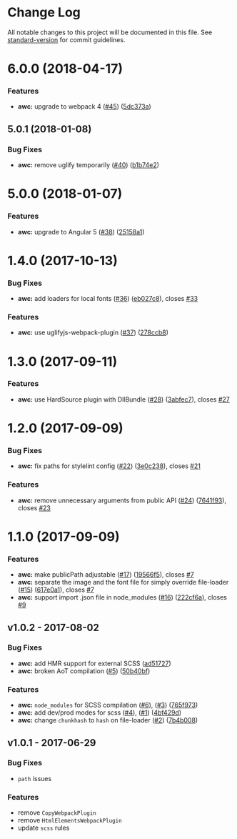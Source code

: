 # Change Log

All notable changes to this project will be documented in this file. See [standard-version](https://github.com/conventional-changelog/standard-version) for commit guidelines.

<a name="6.0.0"></a>
# 6.0.0 (2018-04-17)


### Features

* **awc:** upgrade to webpack 4 ([#45](https://github.com/ng-seed/angular-webpack-config/issues/45)) ([5dc373a](https://github.com/ng-seed/angular-webpack-config/commit/5dc373a))



<a name="5.0.1"></a>
## 5.0.1 (2018-01-08)


### Bug Fixes

* **awc:** remove uglify temporarily ([#40](https://github.com/ng-seed/angular-webpack-config/issues/40)) ([b1b74e2](https://github.com/ng-seed/angular-webpack-config/commit/b1b74e2))



<a name="5.0.0"></a>
# 5.0.0 (2018-01-07)


### Features

* **awc:** upgrade to Angular 5 ([#38](https://github.com/ng-seed/angular-webpack-config/issues/38)) ([25158a1](https://github.com/ng-seed/angular-webpack-config/commit/25158a1))



<a name="1.4.0"></a>
# 1.4.0 (2017-10-13)


### Bug Fixes

* **awc:** add loaders for local fonts ([#36](https://github.com/ng-seed/angular-webpack-config/issues/36)) ([eb027c8](https://github.com/ng-seed/angular-webpack-config/commit/eb027c8)), closes [#33](https://github.com/ng-seed/angular-webpack-config/issues/33)


### Features

* **awc:** use uglifyjs-webpack-plugin ([#37](https://github.com/ng-seed/angular-webpack-config/issues/37)) ([278ccb8](https://github.com/ng-seed/angular-webpack-config/commit/278ccb8))



<a name="1.3.0"></a>
# 1.3.0 (2017-09-11)


### Features

* **awc:** use HardSource plugin with DllBundle ([#28](https://github.com/ng-seed/angular-webpack-config/issues/28)) ([3abfec7](https://github.com/ng-seed/angular-webpack-config/commit/3abfec7)), closes [#27](https://github.com/ng-seed/angular-webpack-config/issues/27)



<a name="1.2.0"></a>
# 1.2.0 (2017-09-09)


### Bug Fixes

* **awc:** fix paths for stylelint config ([#22](https://github.com/ng-seed/angular-webpack-config/issues/22)) ([3e0c238](https://github.com/ng-seed/angular-webpack-config/commit/3e0c238)), closes [#21](https://github.com/ng-seed/angular-webpack-config/issues/21)


### Features

* **awc:** remove unnecessary arguments from public API ([#24](https://github.com/ng-seed/angular-webpack-config/issues/24)) ([7641f93](https://github.com/ng-seed/angular-webpack-config/commit/7641f93)), closes [#23](https://github.com/ng-seed/angular-webpack-config/issues/23)



<a name="1.1.0"></a>
# 1.1.0 (2017-09-09)



### Features

* **awc:** make publicPath adjustable ([#17](https://github.com/ng-seed/angular-webpack-config/issues/17)) ([19566f5](https://github.com/ng-seed/angular-webpack-config/commit/19566f5)), closes [#7](https://github.com/ng-seed/angular-webpack-config/issues/7)
* **awc:** separate the image and the font file for simply override file-loader ([#15](https://github.com/ng-seed/angular-webpack-config/issues/15)) ([617e0a1](https://github.com/ng-seed/angular-webpack-config/commit/617e0a1)), closes [#7](https://github.com/ng-seed/angular-webpack-config/issues/7)
* **awc:** support import .json file in node_modules ([#16](https://github.com/ng-seed/angular-webpack-config/issues/16)) ([222cf6a](https://github.com/ng-seed/angular-webpack-config/commit/222cf6a)), closes [#9](https://github.com/ng-seed/angular-webpack-config/issues/9)



## v1.0.2 - 2017-08-02
### Bug Fixes

* **awc:** add HMR support for external SCSS ([ad51727](https://github.com/ng-seed/angular-webpack-config/commit/ad51727))
* **awc:** broken AoT compilation ([#5](https://github.com/ng-seed/angular-webpack-config/issues/5)) ([50b40bf](https://github.com/ng-seed/angular-webpack-config/commit/50b40bf))


### Features
* **awc:** `node_modules` for SCSS compilation ([#6](https://github.com/ng-seed/angular-webpack-config/issues/6)), ([#3](https://github.com/ng-seed/angular-webpack-config/issues/3)) ([765f973](https://github.com/ng-seed/angular-webpack-config/commit/765f973))
* **awc:** add dev/prod modes for scss ([#4](https://github.com/ng-seed/angular-webpack-config/issues/4)), ([#1](https://github.com/ng-seed/angular-webpack-config/issues/1)) ([4bf429d](https://github.com/ng-seed/angular-webpack-config/commit/4bf429d))
* **awc:** change `chunkhash` to `hash` on file-loader ([#2](https://github.com/ng-seed/angular-webpack-config/issues/2)) ([7b4b008](https://github.com/ng-seed/angular-webpack-config/commit/7b4b008))

## v1.0.1 - 2017-06-29
### Bug Fixes
- `path` issues

### Features
- remove `CopyWebpackPlugin`
- remove `HtmlElementsWebpackPlugin`
- update `scss` rules

